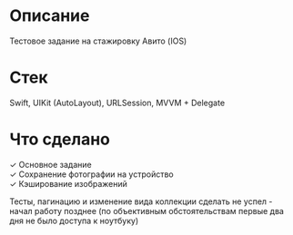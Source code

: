 # Описание
Тестовое задание на стажировку Авито (IOS)

# Стек
Swift, UIKit (AutoLayout), URLSession, MVVM + Delegate

# Что сделано
✓ Основное задание \
✓ Cохранение фотографии на устройство \
✓ Кэширование изображений

Тесты, пагинацию и изменение вида коллекции сделать не успел - начал работу позднее (по объективным обстоятельствам первые два дня не было доступа к ноутбуку)

